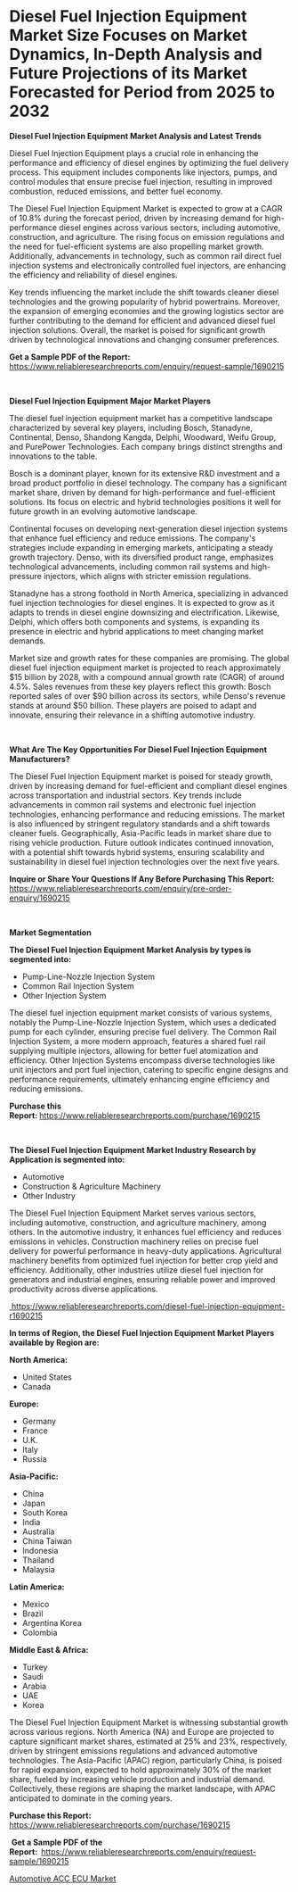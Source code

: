 <p><h1>Diesel Fuel Injection Equipment Market Size Focuses on Market Dynamics, In-Depth Analysis and Future Projections of its Market Forecasted for Period from 2025 to 2032</h1></p><p><strong>Diesel Fuel Injection Equipment Market Analysis and Latest Trends</strong></p>
<p><p>Diesel Fuel Injection Equipment plays a crucial role in enhancing the performance and efficiency of diesel engines by optimizing the fuel delivery process. This equipment includes components like injectors, pumps, and control modules that ensure precise fuel injection, resulting in improved combustion, reduced emissions, and better fuel economy.</p><p>The Diesel Fuel Injection Equipment Market is expected to grow at a CAGR of 10.8% during the forecast period, driven by increasing demand for high-performance diesel engines across various sectors, including automotive, construction, and agriculture. The rising focus on emission regulations and the need for fuel-efficient systems are also propelling market growth. Additionally, advancements in technology, such as common rail direct fuel injection systems and electronically controlled fuel injectors, are enhancing the efficiency and reliability of diesel engines.</p><p>Key trends influencing the market include the shift towards cleaner diesel technologies and the growing popularity of hybrid powertrains. Moreover, the expansion of emerging economies and the growing logistics sector are further contributing to the demand for efficient and advanced diesel fuel injection solutions. Overall, the market is poised for significant growth driven by technological innovations and changing consumer preferences.</p></p>
<p><strong>Get a Sample PDF of the Report:&nbsp;</strong> <a href="https://www.reliableresearchreports.com/enquiry/request-sample/1690215?utm_campaign=3319&utm_medium=2&utm_source=Github&utm_content=ia&utm_term=26032025&utm_id=diesel-fuel-injection-equipment">https://www.reliableresearchreports.com/enquiry/request-sample/1690215</a></p>
<p>&nbsp;</p>
<p><strong>Diesel Fuel Injection Equipment Major Market Players</strong></p>
<p><p>The diesel fuel injection equipment market has a competitive landscape characterized by several key players, including Bosch, Stanadyne, Continental, Denso, Shandong Kangda, Delphi, Woodward, Weifu Group, and PurePower Technologies. Each company brings distinct strengths and innovations to the table.</p><p>Bosch is a dominant player, known for its extensive R&D investment and a broad product portfolio in diesel technology. The company has a significant market share, driven by demand for high-performance and fuel-efficient solutions. Its focus on electric and hybrid technologies positions it well for future growth in an evolving automotive landscape.</p><p>Continental focuses on developing next-generation diesel injection systems that enhance fuel efficiency and reduce emissions. The company's strategies include expanding in emerging markets, anticipating a steady growth trajectory. Denso, with its diversified product range, emphasizes technological advancements, including common rail systems and high-pressure injectors, which aligns with stricter emission regulations.</p><p>Stanadyne has a strong foothold in North America, specializing in advanced fuel injection technologies for diesel engines. It is expected to grow as it adapts to trends in diesel engine downsizing and electrification. Likewise, Delphi, which offers both components and systems, is expanding its presence in electric and hybrid applications to meet changing market demands.</p><p>Market size and growth rates for these companies are promising. The global diesel fuel injection equipment market is projected to reach approximately $15 billion by 2028, with a compound annual growth rate (CAGR) of around 4.5%. Sales revenues from these key players reflect this growth: Bosch reported sales of over $90 billion across its sectors, while Denso's revenue stands at around $50 billion. These players are poised to adapt and innovate, ensuring their relevance in a shifting automotive industry.</p></p>
<p>&nbsp;</p>
<p><strong>What Are The Key Opportunities For Diesel Fuel Injection Equipment Manufacturers?</strong></p>
<p><p>The Diesel Fuel Injection Equipment market is poised for steady growth, driven by increasing demand for fuel-efficient and compliant diesel engines across transportation and industrial sectors. Key trends include advancements in common rail systems and electronic fuel injection technologies, enhancing performance and reducing emissions. The market is also influenced by stringent regulatory standards and a shift towards cleaner fuels. Geographically, Asia-Pacific leads in market share due to rising vehicle production. Future outlook indicates continued innovation, with a potential shift towards hybrid systems, ensuring scalability and sustainability in diesel fuel injection technologies over the next five years.</p></p>
<p><strong>Inquire or Share Your Questions If Any Before Purchasing This Report:</strong> <a href="https://www.reliableresearchreports.com/enquiry/pre-order-enquiry/1690215?utm_campaign=3319&utm_medium=2&utm_source=Github&utm_content=ia&utm_term=26032025&utm_id=diesel-fuel-injection-equipment">https://www.reliableresearchreports.com/enquiry/pre-order-enquiry/1690215</a></p>
<p>&nbsp;</p>
<p><strong>Market Segmentation</strong></p>
<p><strong>The Diesel Fuel Injection Equipment Market Analysis by types is segmented into:</strong></p>
<p><ul><li>Pump-Line-Nozzle Injection System</li><li>Common Rail Injection System</li><li>Other Injection System</li></ul></p>
<p><p>The diesel fuel injection equipment market consists of various systems, notably the Pump-Line-Nozzle Injection System, which uses a dedicated pump for each cylinder, ensuring precise fuel delivery. The Common Rail Injection System, a more modern approach, features a shared fuel rail supplying multiple injectors, allowing for better fuel atomization and efficiency. Other Injection Systems encompass diverse technologies like unit injectors and port fuel injection, catering to specific engine designs and performance requirements, ultimately enhancing engine efficiency and reducing emissions.</p></p>
<p><strong>Purchase this Report:&nbsp;</strong><a href="https://www.reliableresearchreports.com/purchase/1690215?utm_campaign=3319&utm_medium=2&utm_source=Github&utm_content=ia&utm_term=26032025&utm_id=diesel-fuel-injection-equipment">https://www.reliableresearchreports.com/purchase/1690215</a></p>
<p>&nbsp;</p>
<p><strong>The Diesel Fuel Injection Equipment Market Industry Research by Application is segmented into:</strong></p>
<p><ul><li>Automotive</li><li>Construction & Agriculture Machinery</li><li>Other Industry</li></ul></p>
<p><p>The Diesel Fuel Injection Equipment Market serves various sectors, including automotive, construction, and agriculture machinery, among others. In the automotive industry, it enhances fuel efficiency and reduces emissions in vehicles. Construction machinery relies on precise fuel delivery for powerful performance in heavy-duty applications. Agricultural machinery benefits from optimized fuel injection for better crop yield and efficiency. Additionally, other industries utilize diesel fuel injection for generators and industrial engines, ensuring reliable power and improved productivity across diverse applications.</p></p>
<p><a href="https://www.reliableresearchreports.com/diesel-fuel-injection-equipment-r1690215?utm_campaign=3319&utm_medium=2&utm_source=Github&utm_content=ia&utm_term=26032025&utm_id=diesel-fuel-injection-equipment">&nbsp;https://www.reliableresearchreports.com/diesel-fuel-injection-equipment-r1690215</a></p>
<p><strong>In terms of Region, the Diesel Fuel Injection Equipment Market Players available by Region are:</strong></p>
<p>
    <p> <strong> North America: </strong>
        <ul>
            <li>United States</li>
            <li>Canada</li>
        </ul>
        </p> 
    <p> <strong> Europe: </strong>
        <ul>
            <li>Germany</li>
            <li>France</li>
            <li>U.K.</li>
            <li>Italy</li>
            <li>Russia</li>
        </ul>
        </p> 
    <p> <strong> Asia-Pacific: </strong>
        <ul>
            <li>China</li>
            <li>Japan</li>
            <li>South Korea</li>
            <li>India</li>
            <li>Australia</li>
            <li>China Taiwan</li>
            <li>Indonesia</li>
            <li>Thailand</li>
            <li>Malaysia</li>
        </ul>
        </p> 
    <p> <strong> Latin America: </strong>
        <ul>
            <li>Mexico</li>
            <li>Brazil</li>
            <li>Argentina Korea</li>
            <li>Colombia</li>
        </ul>
        </p> 
    <p> <strong> Middle East & Africa: </strong>
        <ul>
            <li>Turkey</li>
            <li>Saudi</li>
            <li>Arabia</li>
            <li>UAE</li>
            <li>Korea</li>
        </ul>
    </p>
    </p>
<p><p>The Diesel Fuel Injection Equipment Market is witnessing substantial growth across various regions. North America (NA) and Europe are projected to capture significant market shares, estimated at 25% and 23%, respectively, driven by stringent emissions regulations and advanced automotive technologies. The Asia-Pacific (APAC) region, particularly China, is poised for rapid expansion, expected to hold approximately 30% of the market share, fueled by increasing vehicle production and industrial demand. Collectively, these regions are shaping the market landscape, with APAC anticipated to dominate in the coming years.</p></p>
<p><strong>Purchase this Report: </strong><a href="https://www.reliableresearchreports.com/purchase/1690215?utm_campaign=3319&utm_medium=2&utm_source=Github&utm_content=ia&utm_term=26032025&utm_id=diesel-fuel-injection-equipment">https://www.reliableresearchreports.com/purchase/1690215</a></p>
<p>&nbsp;<strong>Get a Sample PDF of the Report:&nbsp;&nbsp;</strong><a href="https://www.reliableresearchreports.com/enquiry/request-sample/1690215?utm_campaign=3319&utm_medium=2&utm_source=Github&utm_content=ia&utm_term=26032025&utm_id=diesel-fuel-injection-equipment">https://www.reliableresearchreports.com/enquiry/request-sample/1690215</a></p>
<p><strong></strong></p>
<p><p><a href="https://github.com/abidomamen/Market-Research-Report-List-1/blob/main/automotive-acc-ecu-market.md?utm_campaign=3319&utm_medium=2&utm_source=Github&utm_content=ia&utm_term=26032025&utm_id=diesel-fuel-injection-equipment">Automotive ACC ECU Market</a></p></p>